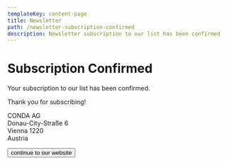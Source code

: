 ```yaml
---
templateKey: content-page
title: Newsletter
path: /newsletter-subscription-confirmed
description: Newsletter subscription to our list has been confirmed
---
```

# Subscription Confirmed

Your subscription to our list has been confirmed.



Thank you for subscribing!



CONDA AG\
Donau-City-Straße 6\
Vienna 1220\
Austria

<button class="btn btn-primary">continue to our website</button>
